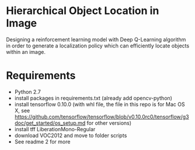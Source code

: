 # Hierarchical Object Location in Image
Designing a reinforcement learning model with Deep Q-Learning algorithm in order to generate a localization policy which can efficiently locate objects within an image.
# Requirements
- Python 2.7
- install packages in requirements.txt (already add opencv-python)
- install tensorflow 0.10.0 (with whl file, the file in this repo is for Mac OS X, see https://github.com/tensorflow/tensorflow/blob/v0.10.0rc0/tensorflow/g3doc/get_started/os_setup.md for other versions)
- install tff LiberationMono-Regular
- download VOC2012 and move to folder scripts
- See readme 2 for more
